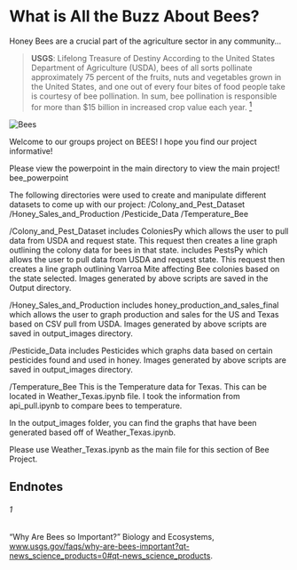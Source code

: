 
# What is All the Buzz About Bees?
Honey Bees are a crucial part of the agriculture sector in any community...

> **USGS**: Lifelong Treasure of Destiny According to the United States Department of Agriculture (USDA), bees of all sorts pollinate approximately 75 percent of the fruits, nuts and vegetables grown in the United States, and one out of every four bites of food people take is courtesy of bee pollination. In sum, bee pollination is responsible for more than $15 billion in increased crop value each year. [<sup>1</sup>](#1)

![Bees](https://media.giphy.com/media/3oEduUtBxr9wzS0DZu/giphy.gif)

Welcome to our groups project on BEES! I hope you find our project informative!

Please view the powerpoint in the main directory to view the main project! bee_powerpoint

The following directories were used to create and manipulate different datasets to come up with our project:
/Colony_and_Pest_Dataset
/Honey_Sales_and_Production
/Pesticide_Data
/Temperature_Bee

/Colony_and_Pest_Dataset
includes ColoniesPy which allows the user to pull data from USDA and request state. This request then creates a line graph outlining the colony data for bees in that state.
includes PestsPy which allows the user to pull data from USDA and request state. This request then creates a line graph outlining Varroa Mite affecting Bee colonies based on the state selected.
Images generated by above scripts are saved in the Output directory.

/Honey_Sales_and_Production
includes honey_production_and_sales_final which allows the user to graph production and sales for the US and Texas based on CSV pull from USDA.
Images generated by above scripts are saved in output_images directory.

/Pesticide_Data
includes Pesticides which graphs data based on certain pesticides found and used in honey.
Images generated by above scripts are saved in output_images directory.

/Temperature_Bee
This is the Temperature data for Texas. This can be located in Weather_Texas.ipynb file. I took the information from api_pull.ipynb to compare bees to temperature. 

In the output_images folder, you can find the graphs that have been generated based off of Weather_Texas.ipynb. 

Please use Weather_Texas.ipynb as the main file for this section of Bee Project.


## Endnotes
###### 1
“Why Are Bees so Important?” Biology and Ecosystems, www.usgs.gov/faqs/why-are-bees-important?qt-news_science_products=0#qt-news_science_products.
